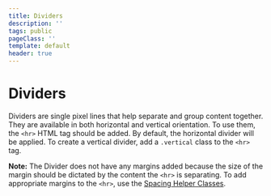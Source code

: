 ```yaml
---
title: Dividers
description: ''
tags: public
pageClass: ''
template: default
header: true
---
```



# Dividers

Dividers are single pixel lines that help separate and group content together. They are available in both horizontal and vertical orientation. To use them, the `<hr>` HTML tag should be added. By default, the horizontal divider will be applied. To create a vertical divider, add a `.vertical` class to the `<hr>` tag.

**Note:** The Divider does not have any margins added because the size of the margin should be dictated by the content the `<hr>` is separating. To add appropriate margins to the `<hr>`, use the [Spacing Helper Classes](/styles/spacing/).